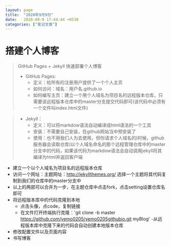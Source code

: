 ```yaml
---
layout: page
title:  "2020年9月9日"
date:   2020-09-9 17:44:44 +0530
categories: ["笔记文章"]
---
```

# 搭建个人博客

> GitHub Pages + Jekyll 快速部署个人博客
> - GitHub Pages:
>     - 定义：给所有的注册用户提供了一个个人主页
>     - 如何访问：域名：用户名.github.io
>     - 如何编写主页：建立一个用个人域名为项目名的远程版本仓库，只需要该远程版本仓库中的master分支提交代码即可(该代码中必须有一个文件叫index.html文件)

> - Jekyll：
>     - 定义：可以将markdow语法自动编译成html语法的一个工具
>     - 安装：不需要自己安装，在github网站当中预安装了
>     - 使用：也不用我们人为去使用，但你请求个人域名的)时候，github服务器会读取仓库(以个人域名命名的那个远程管理仓库中的master分支中的代码，如果该代码为markdow语法会自动调用jekyll将其编译为html并返回客户端

- 建立一个以个人域名为项目名的远程版本仓库
- 访问一个网址：主题网址：http://jekyllthemes.org/ 选择一个主题将其代码复制到我们的仓库中的master分支中
- 以上的两部可以合并为一步，在主题仓库中点击fork，点击setting设置仓库名即可
- 将远程版本库中的代码克隆到本地
    -   点击头像，点code，复制链接
    -   在文件打开终端执行克隆：'git clone -b master https://github.com/yemo0205/yemo0205githubio.git myBlog'
    -从远程版本库中克隆下来的代码会自动创建本地版本仓库
- 修改配置文件以及页面内容
- 书写博客